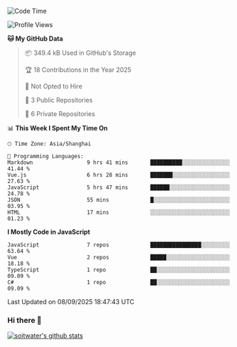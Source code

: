 <!--START_SECTION:waka-->
![Code Time](http://img.shields.io/badge/Code%20Time-5%2C499%20hrs%2035%20mins-blue)

![Profile Views](http://img.shields.io/badge/Profile%20Views-0-blue)

**🐱 My GitHub Data** 

> 📦 349.4 kB Used in GitHub's Storage 
 > 
> 🏆 18 Contributions in the Year 2025
 > 
> 🚫 Not Opted to Hire
 > 
> 📜 3 Public Repositories 
 > 
> 🔑 6 Private Repositories 
 > 
📊 **This Week I Spent My Time On** 

```text
🕑︎ Time Zone: Asia/Shanghai

💬 Programming Languages: 
Markdown                 9 hrs 41 mins       ██████████░░░░░░░░░░░░░░░   41.44 % 
Vue.js                   6 hrs 28 mins       ███████░░░░░░░░░░░░░░░░░░   27.63 % 
JavaScript               5 hrs 47 mins       ██████░░░░░░░░░░░░░░░░░░░   24.78 % 
JSON                     55 mins             █░░░░░░░░░░░░░░░░░░░░░░░░   03.95 % 
HTML                     17 mins             ░░░░░░░░░░░░░░░░░░░░░░░░░   01.23 % 
```

**I Mostly Code in JavaScript** 

```text
JavaScript               7 repos             ████████████████░░░░░░░░░   63.64 % 
Vue                      2 repos             █████░░░░░░░░░░░░░░░░░░░░   18.18 % 
TypeScript               1 repo              ██░░░░░░░░░░░░░░░░░░░░░░░   09.09 % 
C#                       1 repo              ██░░░░░░░░░░░░░░░░░░░░░░░   09.09 % 
```




 Last Updated on 08/09/2025 18:47:43 UTC
<!--END_SECTION:waka-->

### Hi there 👋
[![soitwater's github stats](https://github-readme-stats.vercel.app/api?username=soitwater)](https://github.com/soitwater/github-readme-stats)
